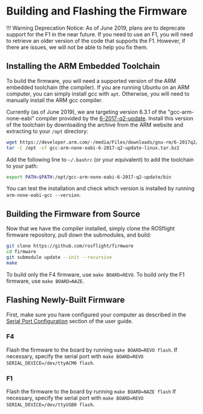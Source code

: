 # Building and Flashing the Firmware

!!! Warning
    Deprecation Notice: As of June 2019, plans are to deprecate support for the F1 in the near future. If you need to use an F1, you will need to retrieve an older version of the code that supports the F1. However, if there are issues, we will not be able to help you fix them.

## Installing the ARM Embedded Toolchain

To build the firmware, you will need a supported version of the ARM embedded toolchain (the compiler). If you are running Ubuntu on an ARM computer, you can simply install gcc with `apt`. Otherwise, you will need to manually install the ARM gcc compiler.

Currently (as of June 2019), we are targeting version 6.3.1 of the "gcc-arm-none-eabi" compiler provided by the [6-2017-q2-update](https://developer.arm.com/-/media/Files/downloads/gnu-rm/6-2017q2/gcc-arm-none-eabi-6-2017-q2-update-linux.tar.bz2).
Install this version of the toolchain by downloading the archive from the ARM website and extracting to your `/opt` directory:

```bash
wget https://developer.arm.com/-/media/Files/downloads/gnu-rm/6-2017q2/gcc-arm-none-eabi-6-2017-q2-update-linux.tar.bz2
tar -C /opt -xf gcc-arm-none-eabi-6-2017-q2-update-linux.tar.bz2
```

Add the following line to `~/.bashrc` (or your equivalent) to add the toolchain to your path:

```bash
export PATH=$PATH:/opt/gcc-arm-none-eabi-6-2017-q2-update/bin
```

You can test the installation and check which version is installed by running `arm-none-eabi-gcc --version`.

## Building the Firmware from Source

Now that we have the compiler installed, simply clone the ROSflight firmware repository, pull down the submodules, and build:

``` bash
git clone https://github.com/rosflight/firmware
cd firmware
git submodule update --init --recursive
make
```

To build only the F4 firmware, use `make BOARD=REVO`. To build only the F1 firmware, use `make BOARD=NAZE`.

## Flashing Newly-Built Firmware

First, make sure you have configured your computer as described in the [Serial Port Configuration](../user-guide/flight-controller-setup.md#serial-port-configuration) section of the user guide.

### F4

Flash the firmware to the board by running `make BOARD=REVO flash`.
If necessary, specify the serial port with `make BOARD=REVO SERIAL_DEVICE=/dev/ttyACM0 flash`.

### F1

Flash the firmware to the board by running `make BOARD=NAZE flash`
If necessary, specify the serial port with `make BOARD=REVO SERIAL_DEVICE=/dev/ttyUSB0 flash`.
